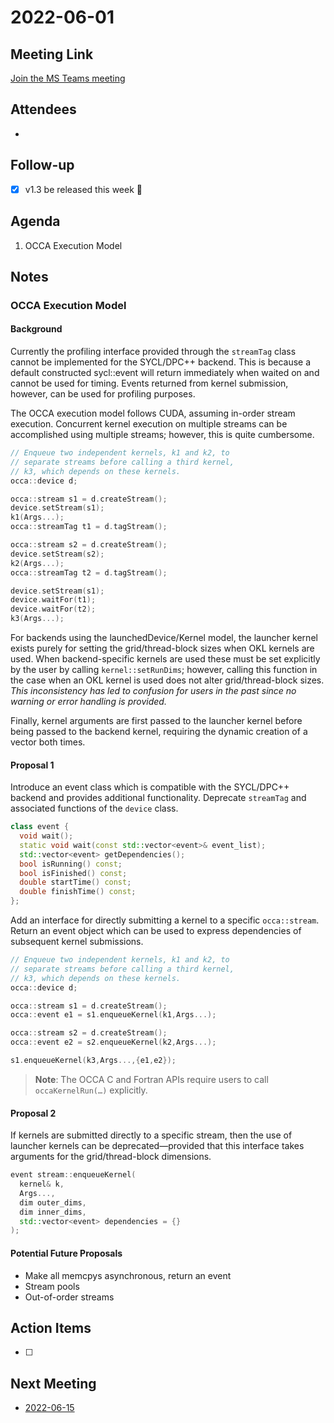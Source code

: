 # 2022-06-01

## Meeting Link

[Join the MS Teams meeting](https://teams.microsoft.com/l/meetup-join/19%3ameeting_NDBhZmQyMTUtMzEzMy00ZWJkLTkzZDAtMzRiZDg1YWU5OTQ3%40thread.v2/0?context=%7b%22Tid%22%3a%220cfca185-25f7-49e3-8ae7-704d5326e285%22%2c%22Oid%22%3a%22e76e8444-bf17-4212-b407-066369e3264c%22%7d)

## Attendees

- 

## Follow-up

- [x] v1.3 be released this week :tada:

## Agenda

1. OCCA Execution Model  

## Notes

### OCCA Execution Model

#### Background

Currently the profiling interface provided through the `streamTag` class cannot be implemented for the SYCL/DPC++ backend. This is because a default constructed sycl::event will return immediately when waited on and cannot be used for timing. Events returned from kernel submission, however, can be used for profiling purposes.

The OCCA execution model follows CUDA, assuming in-order stream execution. Concurrent kernel execution on multiple streams can be accomplished using multiple streams; however, this is quite cumbersome.

```cpp
// Enqueue two independent kernels, k1 and k2, to 
// separate streams before calling a third kernel, 
// k3, which depends on these kernels.
occa::device d;

occa::stream s1 = d.createStream();
device.setStream(s1);
k1(Args...);
occa::streamTag t1 = d.tagStream();

occa::stream s2 = d.createStream();
device.setStream(s2);
k2(Args...);
occa::streamTag t2 = d.tagStream();

device.setStream(s1);
device.waitFor(t1);
device.waitFor(t2);
k3(Args...);
```

For backends using the launchedDevice/Kernel model, the launcher kernel exists purely for setting the grid/thread-block sizes when OKL kernels are used. When backend-specific kernels are used these must be set explicitly by the user by calling `kernel::setRunDims`; however, calling this function in the case when an OKL kernel is used does not alter grid/thread-block sizes. *This inconsistency has led to confusion for users in the past since no warning or error handling is provided.*

Finally, kernel arguments are first passed to the launcher kernel before being passed to the backend kernel, requiring the dynamic creation of a vector both times. 

#### Proposal 1

Introduce an event class which is compatible with the SYCL/DPC++ backend and provides additional functionality. Deprecate `streamTag` and associated functions of the `device` class.

```cpp
class event {
  void wait();
  static void wait(const std::vector<event>& event_list);
  std::vector<event> getDependencies();
  bool isRunning() const;
  bool isFinished() const;
  double startTime() const;
  double finishTime() const;
};
```

Add an interface for directly submitting a kernel to a specific `occa::stream`. Return an event object which can be used to express dependencies of subsequent kernel submissions.

```cpp
// Enqueue two independent kernels, k1 and k2, to 
// separate streams before calling a third kernel, 
// k3, which depends on these kernels.
occa::device d;

occa::stream s1 = d.createStream();
occa::event e1 = s1.enqueueKernel(k1,Args...);

occa::stream s2 = d.createStream();
occa::event e2 = s2.enqueueKernel(k2,Args...);

s1.enqueueKernel(k3,Args...,{e1,e2});
```

> **Note**: The OCCA C and Fortran APIs require users to call `occaKernelRun(…)` explicitly.   

#### Proposal 2

If kernels are submitted directly to a specific stream, then the use of launcher kernels can be deprecated&mdash;provided that this interface takes arguments for the grid/thread-block dimensions.

```cpp
event stream::enqueueKernel(
  kernel& k,
  Args...,
  dim outer_dims,
  dim inner_dims,
  std::vector<event> dependencies = {}
);
```

#### Potential Future Proposals

- Make all memcpys asynchronous, return an event
- Stream pools
- Out-of-order streams


## Action Items

- [ ]

## Next Meeting

- [2022-06-15](2022-06-15.md)